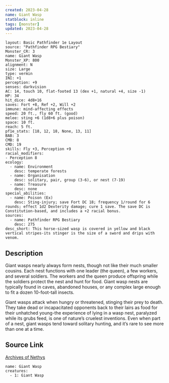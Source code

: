 ```yaml
---
created: 2023-04-28
name: Giant Wasp
statblock: inline
tags: [monster]
updated: 2023-04-28
---
```

```statblock
layout: Basic Pathfinder 1e Layout
source: "Pathfinder RPG Bestiary"
Monster_CR: 3
name: Giant Wasp
Monster_XP: 800
alignment: N
size: Large
type: vermin
INI: +1
perception: +9
senses: darkvision
AC: 14, touch 10, flat-footed 13 (dex +1, natural +4, size -1)
HP: 34
hit_dice: 4d8+16
saves: Fort +8, Ref +2, Will +2
immune: mind-affecting effects
speed: 20 ft., fly 60 ft. (good)
melee: sting +6 (1d8+6 plus poison)
space: 10 ft.
reach: 5 ft.
pf1e_stats: [18, 12, 18, None, 13, 11]
BAB: 3
CMB: 8
CMD: 19
skills: Fly +3, Perception +9
racial_modifiers:
- Perception 8
ecology:
  - name: Environment
    desc: temperate forests
  - name: Organisation
    desc: solitary, pair, group (3-6), or nest (7-19)
  - name: Treasure
    desc: none
special_abilities:
  - name: Poison (Ex)
    desc: Sting-injury; save Fort DC 18; frequency 1/round for 6 rounds; effect 1d2 Dexterity damage; cure 1 save. The save DC is Constitution-based, and includes a +2 racial bonus.
sources:
  - name: Pathfinder RPG Bestiary
    desc: 275
desc_short: This horse-sized wasp is covered in yellow and black vertical stripes-its stinger is the size of a sword and drips with venom.
```
## Description
Giant wasps nearly always form nests, though not like their much smaller cousins. Each nest functions with one leader (the queen), a few workers, and several soldiers. The workers and the queen produce offspring while the soldiers protect the nest and hunt for food. Giant wasp nests are typically found in caves, abandoned houses, or any complex large enough to fit a dozen 10-foot-tall insects.

Giant wasps attack when hungry or threatened, stinging their prey to death. They take dead or incapacitated opponents back to their lairs as food for their unhatched young-the experience of lying in a wasp nest, paralyzed while its grubs feed, is one of nature’s cruelest inventions. Even when part of a nest, giant wasps tend toward solitary hunting, and it’s rare to see more than one at a time.
## Source Link
[Archives of Nethys](https://aonprd.com/MonsterDisplay.aspx?ItemName=Giant%20Wasp)
```encounter-table
name: Giant Wasp
creatures:
  - 1: Giant Wasp
```
